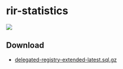 # rir-statistics

![](https://github.com/rir-statistics/rir-statistics/workflows/release/badge.svg)

## Download

- [delegated-registry-extended-latest.sql.gz](https://github.com/rir-statistics/rir-statistics/releases/latest/download/delegated-registry-extended-latest.sql.gz)
